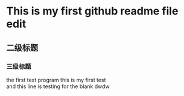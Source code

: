 # This is my first github readme file edit
## 二级标题
### 三级标题
the first text program this is my first test <br>
and this line is testing for the blank
dwdw
